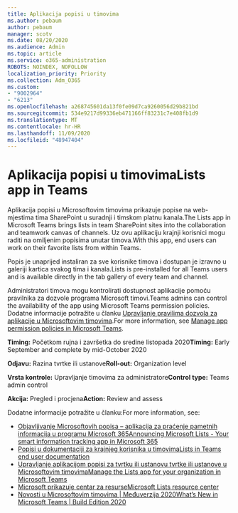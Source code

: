 ```yaml
---
title: Aplikacija popisi u timovima
ms.author: pebaum
author: pebaum
manager: scotv
ms.date: 08/20/2020
ms.audience: Admin
ms.topic: article
ms.service: o365-administration
ROBOTS: NOINDEX, NOFOLLOW
localization_priority: Priority
ms.collection: Adm_O365
ms.custom:
- "9002964"
- "6213"
ms.openlocfilehash: a268745601da13f0fe09d7ca9260056d29b821bd
ms.sourcegitcommit: 534e9217d99336eb471166ff83231c7e408fb1d9
ms.translationtype: MT
ms.contentlocale: hr-HR
ms.lasthandoff: 11/09/2020
ms.locfileid: "48947404"
---
```

# <a name="lists-app-in-teams"></a><span data-ttu-id="a7886-102">Aplikacija popisi u timovima</span><span class="sxs-lookup"><span data-stu-id="a7886-102">Lists app in Teams</span></span>

<span data-ttu-id="a7886-103">Aplikacija popisi u Microsoftovim timovima prikazuje popise na web-mjestima tima SharePoint u suradnji i timskom platnu kanala.</span><span class="sxs-lookup"><span data-stu-id="a7886-103">The Lists app in Microsoft Teams brings lists in team SharePoint sites into the collaboration and teamwork canvas of channels.</span></span> <span data-ttu-id="a7886-104">Uz ovu aplikaciju krajnji korisnici mogu raditi na omiljenim popisima unutar timova.</span><span class="sxs-lookup"><span data-stu-id="a7886-104">With this app, end users can work on their favorite lists from within Teams.</span></span>

<span data-ttu-id="a7886-105">Popis je unaprijed instaliran za sve korisnike timova i dostupan je izravno u galeriji kartica svakog tima i kanala.</span><span class="sxs-lookup"><span data-stu-id="a7886-105">Lists is pre-installed for all Teams users and is available directly in the tab gallery of every team and channel.</span></span>

<span data-ttu-id="a7886-106">Administratori timova mogu kontrolirati dostupnost aplikacije pomoću pravilnika za dozvole programa Microsoft timovi.</span><span class="sxs-lookup"><span data-stu-id="a7886-106">Teams admins can control the availability of the app using Microsoft Teams permission policies.</span></span> <span data-ttu-id="a7886-107">Dodatne informacije potražite u članku [Upravljanje pravilima dozvola za aplikacije u Microsoftovim timovima](https://docs.microsoft.com/microsoftteams/teams-app-permission-policies).</span><span class="sxs-lookup"><span data-stu-id="a7886-107">For more information, see [Manage app permission policies in Microsoft Teams](https://docs.microsoft.com/microsoftteams/teams-app-permission-policies).</span></span>

<span data-ttu-id="a7886-108">**Timing:** Početkom rujna i završetka do sredine listopada 2020</span><span class="sxs-lookup"><span data-stu-id="a7886-108">**Timing:** Early September and complete by mid-October 2020</span></span>  

<span data-ttu-id="a7886-109">**Odjavu:** Razina tvrtke ili ustanove</span><span class="sxs-lookup"><span data-stu-id="a7886-109">**Roll-out:** Organization level</span></span>  

<span data-ttu-id="a7886-110">**Vrsta kontrole:**  Upravljanje timovima za administratore</span><span class="sxs-lookup"><span data-stu-id="a7886-110">**Control type:**  Teams admin control</span></span>  

<span data-ttu-id="a7886-111">**Akcija:**  Pregled i procjena</span><span class="sxs-lookup"><span data-stu-id="a7886-111">**Action:**  Review and assess</span></span>

<span data-ttu-id="a7886-112">Dodatne informacije potražite u članku:</span><span class="sxs-lookup"><span data-stu-id="a7886-112">For more information, see:</span></span>

- [<span data-ttu-id="a7886-113">Objavljivanje Microsoftovih popisa – aplikacija za praćenje pametnih informacija u programu Microsoft 365</span><span class="sxs-lookup"><span data-stu-id="a7886-113">Announcing Microsoft Lists - Your smart information tracking app in Microsoft 365</span></span>](https://techcommunity.microsoft.com/t5/microsoft-365-blog/announcing-microsoft-lists-your-smart-information-tracking-app/ba-p/1372233)
- [<span data-ttu-id="a7886-114">Popisi u dokumentaciji za krajnjeg korisnika u timovima</span><span class="sxs-lookup"><span data-stu-id="a7886-114">Lists in Teams end user documentation</span></span>](https://support.microsoft.com/office/get-started-with-lists-in-microsoft-taeams-c971e46b-b36c-491b-9c35-efeddd0297db)
- [<span data-ttu-id="a7886-115">Upravljanje aplikacijom popisi za tvrtku ili ustanovu tvrtke ili ustanove u Microsoftovim timovima</span><span class="sxs-lookup"><span data-stu-id="a7886-115">Manage the Lists app for your organization in Microsoft Teams</span></span>](https://docs.microsoft.com/microsoftteams/manage-lists-app)
- [<span data-ttu-id="a7886-116">Microsoft prikazuje centar za resurse</span><span class="sxs-lookup"><span data-stu-id="a7886-116">Microsoft Lists resource center</span></span>](https://aka.ms/MSLists)
- [<span data-ttu-id="a7886-117">Novosti u Microsoftovim timovima | Međuverzija 2020</span><span class="sxs-lookup"><span data-stu-id="a7886-117">What’s New in Microsoft Teams | Build Edition 2020</span></span>](https://techcommunity.microsoft.com/t5/microsoft-teams-blog/what-s-new-in-microsoft-teams-build-edition-2020/ba-p/1394224)
